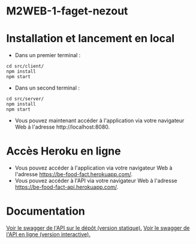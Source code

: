 # M2WEB-1-faget-nezout

# Installation et lancement en local
- Dans un premier terminal :
```
cd src/client/
npm install
npm start
```
- Dans un second terminal :
```
cd src/server/
npm install
npm start
```
- Vous pouvez maintenant accéder à l'application via votre navigateur Web à l'adresse http://localhost:8080.

# Accès Heroku en ligne
- Vous pouvez accéder à l'application via votre navigateur Web à l'adresse https://be-food-fact.herokuapp.com/.
- Vous pouvez accéder à l'API via votre navigateur Web à l'adresse https://be-food-fact-api.herokuapp.com/.

# Documentation
[Voir le swagger de l'API sur le dépôt (version statique).](index.html)
[Voir le swagger de l'API en ligne (version interactive).](https://app.swaggerhub.com/apis-docs/bfaget/M2WEB-1-faget-nezout/1.0.0)